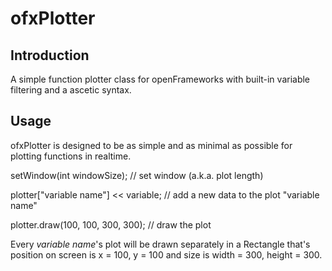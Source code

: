 ofxPlotter
==========

Introduction
------------
A simple function plotter class for openFrameworks with built-in variable filtering and a ascetic syntax.

Usage
-----
ofxPlotter is designed to be as simple and as minimal as possible for plotting functions in realtime.

setWindow(int windowSize); // set window (a.k.a. plot length)

plotter["variable name"] << variable; // add a new data to the plot "variable name"

plotter.draw(100, 100, 300, 300); // draw the plot

Every _variable name_'s plot will be drawn separately in a Rectangle that's position on screen is x = 100, y = 100 and size is width = 300, height = 300.